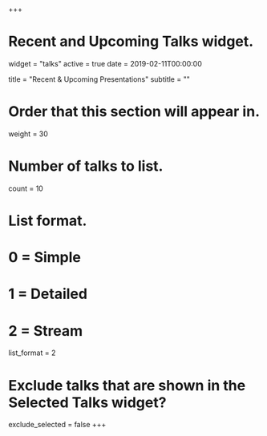 +++
# Recent and Upcoming Talks widget.
widget = "talks"
active = true
date = 2019-02-11T00:00:00

title = "Recent & Upcoming Presentations"
subtitle = ""

# Order that this section will appear in.
weight = 30

# Number of talks to list.
count = 10

# List format.
#   0 = Simple
#   1 = Detailed
#   2 = Stream
list_format = 2

# Exclude talks that are shown in the Selected Talks widget?
exclude_selected = false
+++
 
